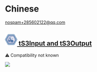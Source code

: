 # Chinese
  <nospam+285602122@qq.com>

## <a href='./components/tS3Input and tS3Output/readme.md'><img src='./components/tS3Input and tS3Output/logo.jpg' width='40' height='40'> tS3Input and tS3Output</a>
 :warning: Compatibility not known

<img src='./components/tS3Input and tS3Output/sample.jpg'>
